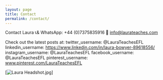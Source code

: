 ```yaml
---
layout: page
title: Contact
permalink: /contact/
---
```


Contact Laura
📞& WhatsApp:   +44 (0)7375835916
📧              info@laurateaches.com

Check out the latest posts at:
twitter_username: @LauraTeachesEFL
linkedin_username: https://www.linkedin.com/in/laura-bowyer-89618556/
instagram_username: @LauraTeachesEFL
facebook_username: @LauraTeachesEFL
pinterest_username: www.pinterest.com/LauraTeachesEFL

[![Laura Headshot.jpg]()]
